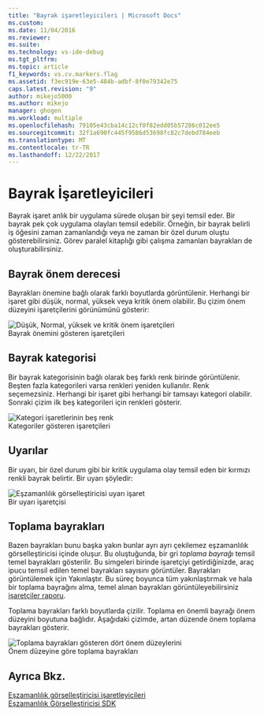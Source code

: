 ```yaml
---
title: "Bayrak işaretleyicileri | Microsoft Docs"
ms.custom: 
ms.date: 11/04/2016
ms.reviewer: 
ms.suite: 
ms.technology: vs-ide-debug
ms.tgt_pltfrm: 
ms.topic: article
f1_keywords: vs.cv.markers.flag
ms.assetid: f3ec919e-63e5-484b-adbf-8f0e79342e75
caps.latest.revision: "9"
author: mikejo5000
ms.author: mikejo
manager: ghogen
ms.workload: multiple
ms.openlocfilehash: 79105e43cba14c12cf0f82edd05b57286c012ee5
ms.sourcegitcommit: 32f1a690fc445f9586d53698fc82c7debd784eeb
ms.translationtype: MT
ms.contentlocale: tr-TR
ms.lasthandoff: 12/22/2017
---
```

# <a name="flag-markers"></a>Bayrak İşaretleyicileri
Bayrak işaret anlık bir uygulama sürede oluşan bir şeyi temsil eder. Bir bayrak pek çok uygulama olayları temsil edebilir. Örneğin, bir bayrak belirli iş öğesini zaman zamanlandığı veya ne zaman bir özel durum oluştu gösterebilirsiniz. Görev paralel kitaplığı gibi çalışma zamanları bayrakları de oluşturabilirsiniz.  
  
## <a name="flag-importance"></a>Bayrak önem derecesi  
 Bayrakları önemine bağlı olarak farklı boyutlarda görüntülenir. Herhangi bir işaret gibi düşük, normal, yüksek veya kritik önem olabilir.  Bu çizim önem düzeyini işaretçilerini görünümünü gösterir:  
  
 ![Düşük, Normal, yüksek ve kritik önem işaretçileri](../profiling/media/cvmarkerimportance.png "CVMarkerImportance")  
Bayrak önemini gösteren işaretçileri  
  
## <a name="flag-category"></a>Bayrak kategorisi  
 Bir bayrak kategorisinin bağlı olarak beş farklı renk birinde görüntülenir. Beşten fazla kategorileri varsa renkleri yeniden kullanılır. Renk seçemezsiniz. Herhangi bir işaret gibi herhangi bir tamsayı kategori olabilir. Sonraki çizim ilk beş kategorileri için renkleri gösterir.  
  
 ![Kategori işaretlerinin beş renk](../profiling/media/cvmarkercategory.png "CVMarkerCategory")  
Kategoriler gösteren işaretçileri  
  
## <a name="alerts"></a>Uyarılar  
 Bir uyarı, bir özel durum gibi bir kritik uygulama olay temsil eden bir kırmızı renkli bayrak belirtir.  Bir uyarı şöyledir:  
  
 ![Eşzamanlılık görselleştiricisi uyarı işaret](../profiling/media/cvmarkeralert.png "CVMarkerAlert")  
Bir uyarı işaretçisi  
  
## <a name="aggregation-flags"></a>Toplama bayrakları  
 Bazen bayrakları bunu başka yakın bunlar ayrı ayrı çekilemez eşzamanlılık görselleştiricisi içinde oluşur. Bu oluştuğunda, bir gri *toplama bayrağı* temsil temel bayrakları gösterilir. Bu simgeleri birinde işaretçiyi getirdiğinizde, araç ipucu temsil edilen temel bayrakları sayısını görüntüler. Bayrakları görüntülemek için Yakınlaştır. Bu süreç boyunca tüm yakınlaştırmak ve hala bir toplama bayrağını alma, temel alınan bayrakları görüntüleyebilirsiniz [işaretçiler raporu](../profiling/markers-report.md).  
  
 Toplama bayrakları farklı boyutlarda çizilir. Toplama en önemli bayrağı önem düzeyini boyutuna bağlıdır. Aşağıdaki çizimde, artan düzende önem toplama bayrakları gösterir.  
  
 ![Toplama bayrakları gösteren dört önem düzeylerini](../profiling/media/cvmarkeraggregate.png "CVMarkerAggregate")  
Önem düzeyine göre toplama bayrakları  
  
## <a name="see-also"></a>Ayrıca Bkz.  
 [Eşzamanlılık görselleştiricisi işaretleyicileri](../profiling/concurrency-visualizer-markers.md)   
 [Eşzamanlılık Görselleştiricisi SDK](../profiling/concurrency-visualizer-sdk.md)